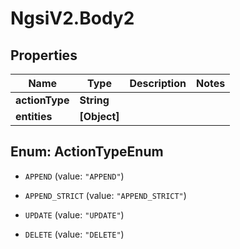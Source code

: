 # NgsiV2.Body2

## Properties
Name | Type | Description | Notes
------------ | ------------- | ------------- | -------------
**actionType** | **String** |  | 
**entities** | **[Object]** |  | 


<a name="ActionTypeEnum"></a>
## Enum: ActionTypeEnum


* `APPEND` (value: `"APPEND"`)

* `APPEND_STRICT` (value: `"APPEND_STRICT"`)

* `UPDATE` (value: `"UPDATE"`)

* `DELETE` (value: `"DELETE"`)




